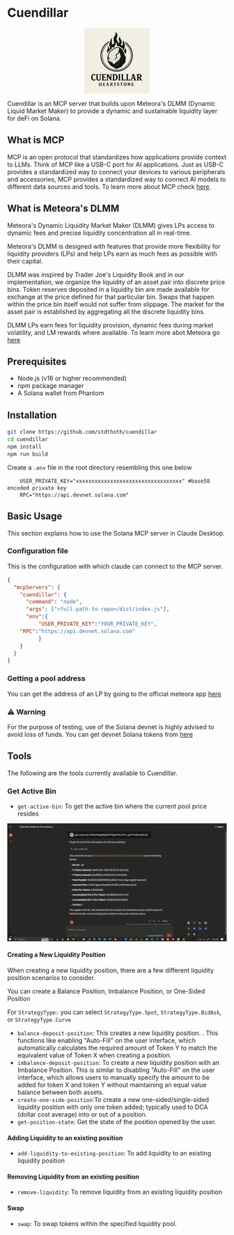 # Cuendillar

  <img src="./assets/asset_2.png" alt="logo" width="150" style="display:block; margin:auto" />

Cuendillar is an MCP server that builds upon Meteora's DLMM (Dynamic Liquid Market Maker) to provide a dynamic and sustainable liquidity layer for deFi on Solana.

## What is MCP

MCP is an open protocol that standardizes how applications provide context to LLMs. Think of MCP like a USB-C port for AI applications. Just as USB-C provides a standardized way to connect your devices to various peripherals and accessories, MCP provides a standardized way to connect AI models to different data sources and tools. To learn more about MCP check [here](https://modelcontextprotocol.io/introduction).

## What is Meteora's DLMM

Meteora's Dynamic Liquidity Market Maker (DLMM) gives LPs access to dynamic fees and precise liquidity concentration all in real-time.

Meteora's DLMM is designed with features that provide more flexibility for liquidity providers (LPs) and help LPs earn as much fees as possible with their capital.

DLMM was inspired by Trader Joe's Liquidity Book and in our implementation, we organize the liquidity of an asset pair into discrete price bins. Token reserves deposited in a liquidity bin are made available for exchange at the price defined for that particular bin. Swaps that happen within the price bin itself would not suffer from slippage. The market for the asset pair is established by aggregating all the discrete liquidity bins.

DLMM LPs earn fees for liquidity provision, dynamic fees during market volatility, and LM rewards where available. To learn more abot Meteora go [here](https://docs.meteora.ag/product-overview/meteora-liquidity-pools/dlmm-overview/what-is-dlmm)

## Prerequisites

- Node.js (v16 or higher recommended)
- npm package manager
- A Solana wallet from Phantom

## Installation

```bash
git clone https://github.com/stdthoth/cuendillar
cd cuendillar
npm install
npm run build
```

Create a `.env` file in the root directory resembling this one below

```text
    USER_PRIVATE_KEY="xxxxxxxxxxxxxxxxxxxxxxxxxxxxxxxxxx" #base58 encoded private key 
    RPC="https://api.devnet.solana.com"
```

## Basic Usage

This section explains how to use the Solana MCP server in Claude Desktop.

### Configuration file

This is the configuration with which claude can connect to the MCP server.

```json
{
  "mcpServers": {
    "cuendillar": {
      "command": "node",
      "args": ["<full-path-to-repo>/dist/index.js"],
      "env":{
          "USER_PRIVATE_KEY":"YOUR_PRIVATE_KEY", 
    "RPC":"https://api.devnet.solana.com"
          }
    }
  }
}
```

### Getting a pool address

You can get the address of an LP by going to the official meteora app [here](https://app.meteora.ag)

### ⚠️ Warning

For the purpose of testing, use of the Solana devnet is highly advised to avoid loss of funds. You can get devnet Solana tokens from [here](https://faucet.solana.com/)

## Tools

The following are the tools currently available to Cuendillar.

### Get Active Bin

- `get-active-bin`: To get the active bin where the current
pool price resides

![sampleimage](./assets/asset_1.png)

#### Creating a New Liquidity Position

When creating a new liquidity position, there are a few different liquidity position scenarios to consider.

You can create a Balance Position, Imbalance Position, or One-Sided Position

For `StrategyType:` you can select `StrategyType.Spot`, `StrategyType.BidAsk`, or `StrategyType.Curve`

- `balance-deposit-position`: This creates a new liquidity position. . This functions like enabling "Auto-Fill" on the user interface, which automatically calculates the required amount of Token Y to match the equivalent value of Token X when creating a position.
- `imbalance-deposit-position`: To create a new liquidity position with an Imbalance Position. This is similar to disabling "Auto-Fill" on the user interface, which allows users to manually specify the amount to be added for token X and token Y without maintaining an equal value balance between both assets.
- `create-one-side-position`:To create a new one-sided/single-sided liquidity position with only one token added; typically used to DCA (dollar cost average) into or out of a position.
- `get-position-state`: Get the state of the position opened by the user.

#### Adding Liquidity to an existing position

- `add-liquidity-to-existing-position`: To add liquidity to an existing liquidity position

#### Removing Liquidity from an existing position

- `remove-liquidity`: To remove liquidity from an existing liquidity position

#### Swap

- `swap`: To swap tokens within the specified liquidity pool.
